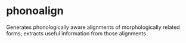 phonoalign
==========

Generates phonologically aware alignments of morphologically related forms; extracts useful information from those alignments
